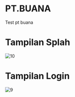 # PT.BUANA
Test pt buana

# Tampilan Splah
![10](https://user-images.githubusercontent.com/82155376/158900301-a929060c-d1c3-41e1-b964-c28d651bab16.jpeg)

# Tampilan Login
![9](https://user-images.githubusercontent.com/82155376/158900475-5d713470-d3d2-4ee6-ab53-53009a6f0092.jpeg)
